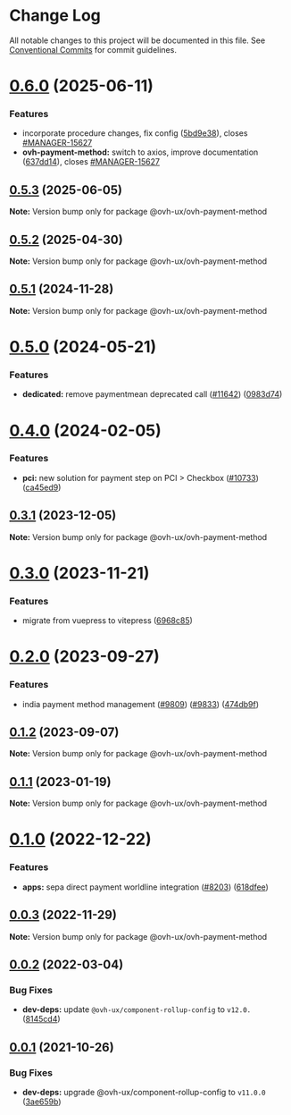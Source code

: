# Change Log

All notable changes to this project will be documented in this file.
See [Conventional Commits](https://conventionalcommits.org) for commit guidelines.

# [0.6.0](https://github.com/ovh/manager/compare/@ovh-ux/ovh-payment-method@0.5.3...@ovh-ux/ovh-payment-method@0.6.0) (2025-06-11)


### Features

* incorporate procedure changes, fix config ([5bd9e38](https://github.com/ovh/manager/commit/5bd9e388efd0ed1a46934f04c8182aab31d56d9c)), closes [#MANAGER-15627](https://github.com/ovh/manager/issues/MANAGER-15627)
* **ovh-payment-method:** switch to axios, improve documentation ([637dd14](https://github.com/ovh/manager/commit/637dd14f598d15433e9826fc6bc92ca828e956c9)), closes [#MANAGER-15627](https://github.com/ovh/manager/issues/MANAGER-15627)





## [0.5.3](https://github.com/ovh/manager/compare/@ovh-ux/ovh-payment-method@0.5.2...@ovh-ux/ovh-payment-method@0.5.3) (2025-06-05)

**Note:** Version bump only for package @ovh-ux/ovh-payment-method





## [0.5.2](https://github.com/ovh/manager/compare/@ovh-ux/ovh-payment-method@0.5.1...@ovh-ux/ovh-payment-method@0.5.2) (2025-04-30)

**Note:** Version bump only for package @ovh-ux/ovh-payment-method





## [0.5.1](https://github.com/ovh/manager/compare/@ovh-ux/ovh-payment-method@0.5.0...@ovh-ux/ovh-payment-method@0.5.1) (2024-11-28)

**Note:** Version bump only for package @ovh-ux/ovh-payment-method





# [0.5.0](https://github.com/ovh/manager/compare/@ovh-ux/ovh-payment-method@0.4.0...@ovh-ux/ovh-payment-method@0.5.0) (2024-05-21)


### Features

* **dedicated:** remove paymentmean deprecated call ([#11642](https://github.com/ovh/manager/issues/11642)) ([0983d74](https://github.com/ovh/manager/commit/0983d7474e3f223ed115195d6ac93548ba8a5417))





# [0.4.0](https://github.com/ovh/manager/compare/@ovh-ux/ovh-payment-method@0.3.1...@ovh-ux/ovh-payment-method@0.4.0) (2024-02-05)


### Features

* **pci:** new solution for payment step on PCI > Checkbox ([#10733](https://github.com/ovh/manager/issues/10733)) ([ca45ed9](https://github.com/ovh/manager/commit/ca45ed928684da75ec899377fd3ba093826e7cba))





## [0.3.1](https://github.com/ovh/manager/compare/@ovh-ux/ovh-payment-method@0.3.0...@ovh-ux/ovh-payment-method@0.3.1) (2023-12-05)

**Note:** Version bump only for package @ovh-ux/ovh-payment-method





# [0.3.0](https://github.com/ovh/manager/compare/@ovh-ux/ovh-payment-method@0.2.0...@ovh-ux/ovh-payment-method@0.3.0) (2023-11-21)


### Features

* migrate from vuepress to vitepress ([6968c85](https://github.com/ovh/manager/commit/6968c85f00e19c41bc240abb37a50e9dacf9c5e5))





# [0.2.0](https://github.com/ovh/manager/compare/@ovh-ux/ovh-payment-method@0.1.2...@ovh-ux/ovh-payment-method@0.2.0) (2023-09-27)


### Features

* india payment method management ([#9809](https://github.com/ovh/manager/issues/9809)) ([#9833](https://github.com/ovh/manager/issues/9833)) ([474db9f](https://github.com/ovh/manager/commit/474db9f32384704329b5edb5ab9d0b2e8a7f97b0))





## [0.1.2](https://github.com/ovh/manager/compare/@ovh-ux/ovh-payment-method@0.1.1...@ovh-ux/ovh-payment-method@0.1.2) (2023-09-07)

**Note:** Version bump only for package @ovh-ux/ovh-payment-method





## [0.1.1](https://github.com/ovh/manager/compare/@ovh-ux/ovh-payment-method@0.1.0...@ovh-ux/ovh-payment-method@0.1.1) (2023-01-19)

**Note:** Version bump only for package @ovh-ux/ovh-payment-method





# [0.1.0](https://github.com/ovh/manager/compare/@ovh-ux/ovh-payment-method@0.0.3...@ovh-ux/ovh-payment-method@0.1.0) (2022-12-22)


### Features

* **apps:** sepa direct payment worldline integration ([#8203](https://github.com/ovh/manager/issues/8203)) ([618dfee](https://github.com/ovh/manager/commit/618dfeeb1565d47c1bf0e66873931e6c8932c7bb))





## [0.0.3](https://github.com/ovh/manager/compare/@ovh-ux/ovh-payment-method@0.0.2...@ovh-ux/ovh-payment-method@0.0.3) (2022-11-29)

**Note:** Version bump only for package @ovh-ux/ovh-payment-method





## [0.0.2](https://github.com/ovh/manager/compare/@ovh-ux/ovh-payment-method@0.0.1...@ovh-ux/ovh-payment-method@0.0.2) (2022-03-04)


### Bug Fixes

* **dev-deps:** update `@ovh-ux/component-rollup-config` to `v12.0.` ([8145cd4](https://github.com/ovh/manager/commit/8145cd44a34cec071db4b5267182705625951077))



## [0.0.1](https://github.com/ovh/manager/compare/@ovh-ux/ovh-payment-method@0.0.0...@ovh-ux/ovh-payment-method@0.0.1) (2021-10-26)


### Bug Fixes

* **dev-deps:** upgrade @ovh-ux/component-rollup-config to `v11.0.0` ([3ae659b](https://github.com/ovh/manager/commit/3ae659bea59244fd5660375b9dac52055cc374b0))
